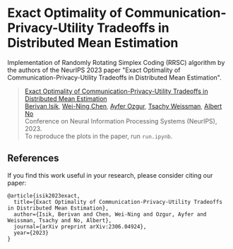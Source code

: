 # Exact Optimality of Communication-Privacy-Utility Tradeoffs in Distributed Mean Estimation
Implementation of Randomly Rotating Simplex Coding (RRSC) algorithm by the authors of the NeurIPS 2023 paper "Exact Optimality of Communication-Privacy-Utility Tradeoffs in Distributed Mean Estimation".

> [Exact Optimality of Communication-Privacy-Utility Tradeoffs in Distributed Mean Estimation](https://arxiv.org/pdf/2306.04924.pdf) <br/>
>[Berivan Isik](https://sites.google.com/view/berivanisik), [Wei-Ning Chen](https://web.stanford.edu/~wnchen), [Ayfer Ozgur](https://web.stanford.edu/~aozgur/), [Tsachy Weissman](https://web.stanford.edu/~tsachy/), [Albert No](http://albertno.hongik.ac.kr/) <br/>
> Conference on Neural Information Processing Systems (NeurIPS), 2023. <br/>
To reproduce the plots in the paper, run `run.ipynb`.

## References
If you find this work useful in your research, please consider citing our paper:
```
@article{isik2023exact,
  title={Exact Optimality of Communication-Privacy-Utility Tradeoffs in Distributed Mean Estimation},
  author={Isik, Berivan and Chen, Wei-Ning and Ozgur, Ayfer and Weissman, Tsachy and No, Albert},
  journal={arXiv preprint arXiv:2306.04924},
  year={2023}
}
```
